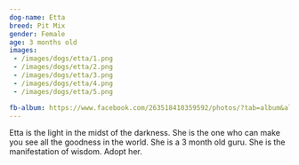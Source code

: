 ```yaml
---
dog-name: Etta
breed: Pit Mix
gender: Female
age: 3 months old
images:
 - /images/dogs/etta/1.png
 - /images/dogs/etta/2.png
 - /images/dogs/etta/3.png
 - /images/dogs/etta/4.png
 - /images/dogs/etta/5.png

fb-album: https://www.facebook.com/263518410359592/photos/?tab=album&album_id=1426309054080516
---
```

Etta is the light in the midst of the darkness. She is the one who can make you see all the goodness in the world. She is a 3 month old guru. She is the manifestation of wisdom. Adopt her.
